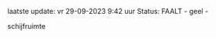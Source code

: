 laatste update: 
vr 29-09-2023  9:42   uur 
Status: FAALT - geel - 
<div class="service Y">schijfruimte</div>